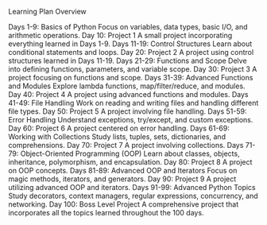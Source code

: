 Learning Plan Overview

Days 1-9: Basics of Python
Focus on variables, data types, basic I/O, and arithmetic operations.
Day 10: Project 1
A small project incorporating everything learned in Days 1-9.
Days 11-19: Control Structures
Learn about conditional statements and loops.
Day 20: Project 2
A project using control structures learned in Days 11-19.
Days 21-29: Functions and Scope
Delve into defining functions, parameters, and variable scope.
Day 30: Project 3
A project focusing on functions and scope.
Days 31-39: Advanced Functions and Modules
Explore lambda functions, map/filter/reduce, and modules.
Day 40: Project 4
A project using advanced functions and modules.
Days 41-49: File Handling
Work on reading and writing files and handling different file types.
Day 50: Project 5
A project involving file handling.
Days 51-59: Error Handling
Understand exceptions, try/except, and custom exceptions.
Day 60: Project 6
A project centered on error handling.
Days 61-69: Working with Collections
Study lists, tuples, sets, dictionaries, and comprehensions.
Day 70: Project 7
A project involving collections.
Days 71-79: Object-Oriented Programming (OOP)
Learn about classes, objects, inheritance, polymorphism, and encapsulation.
Day 80: Project 8
A project on OOP concepts.
Days 81-89: Advanced OOP and Iterators
Focus on magic methods, iterators, and generators.
Day 90: Project 9
A project utilizing advanced OOP and iterators.
Days 91-99: Advanced Python Topics
Study decorators, context managers, regular expressions, concurrency, and networking.
Day 100: Boss Level Project
A comprehensive project that incorporates all the topics learned throughout the 100 days.
